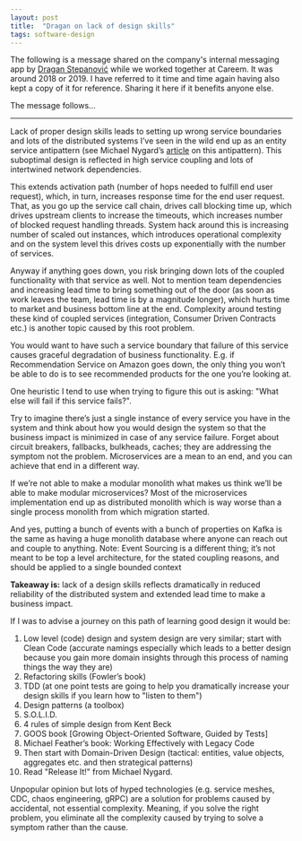 ```yaml
---
layout: post
title:  "Dragan on lack of design skills"
tags: software-design
---
```

The following is a message shared on the company's internal messaging app
by [Dragan Stepanović](https://www.linkedin.com/in/dstepanovic)
while we worked together at Careem.
It was around 2018 or 2019.
I have referred to it time and time again
having also kept a copy of it for reference.
Sharing it here if it benefits anyone else.

The message follows...

---

Lack of proper design skills leads to setting up wrong service
boundaries and lots of the distributed systems I’ve seen in the wild 
end up as an entity service antipattern 
(see Michael Nygard’s [article](https://www.michaelnygard.com/blog/2017/12/the-entity-service-antipattern/) on this antipattern). 
This suboptimal design is reflected in high service coupling 
and lots of intertwined network dependencies.

This extends activation path (number of hops needed to fulfill end user request), 
which, in turn, increases response time for the end user request. 
That, as you go up the service call chain, drives call blocking time up, 
which drives upstream clients to increase the timeouts, 
which increases number of blocked request handling threads.
System hack around this is increasing number of scaled out instances, 
which introduces operational complexity and on the system level 
this drives costs up exponentially with the number of services. 

Anyway if anything goes down, you risk bringing down lots of the coupled 
functionality with that service as well. Not to mention team dependencies 
and increasing lead time to bring something out of the door 
(as soon as work leaves the team, lead time is by a magnitude longer), 
which hurts time to market and business bottom line at the end. 
Complexity around testing these kind of coupled services 
(integration, Consumer Driven Contracts etc.) 
is another topic caused by this root problem.

You would want to have such a service boundary 
that failure of this service causes graceful degradation of business functionality. 
E.g. if Recommendation Service on Amazon goes down, 
the only thing you won’t be able to do is to see recommended products 
for the one you’re looking at.

One heuristic I tend to use when trying to figure this out is asking: 
"What else will fail if this service fails?".

Try to imagine there’s just a single instance of every service 
you have in the system and think about how you would 
design the system so that the business impact is minimized 
in case of any service failure. 
Forget about circuit breakers, fallbacks, bulkheads, caches; 
they are addressing the symptom not the problem.
Microservices are a mean to an end, 
and you can achieve that end in a different way.

If we’re not able to make a modular monolith 
what makes us think we’ll be able to make modular microservices?
Most of the microservices implementation end up as 
distributed monolith which is way worse than a single process monolith 
from which migration started.

And yes, putting a bunch of events with a bunch of properties 
on Kafka is the same as having a huge monolith database 
where anyone can reach out and couple to anything. 
Note: Event Sourcing is a different thing; 
it’s not meant to be top a level architecture, 
for the stated coupling reasons, and should be applied to a single bounded context

**Takeaway is:** lack of a design skills reflects dramatically 
in reduced reliability of the distributed system 
and extended lead time to make a business impact.

If I was to advise a journey on this path of learning good design it would be: 

1. Low level (code) design and system design are very similar; 
start with Clean Code (accurate namings especially which leads 
to a better design because you gain more domain insights 
through this process of naming things the way they are)
2. Refactoring skills (Fowler’s book)
3. TDD (at one point tests are going to help you 
dramatically increase your design skills if you learn how to "listen to them")
4. Design patterns (a toolbox)
5. S.O.L.I.D.
6. 4 rules of simple design from Kent Beck 
7. GOOS book \[Growing Object-Oriented Software, Guided by Tests\]
8. Michael Feather’s book: Working Effectively with Legacy Code 
9. Then start with Domain-Driven Design 
(tactical: entities, value objects, aggregates etc. and then strategical patterns)
10. Read "Release It!" from Michael Nygard.

Unpopular opinion but lots of hyped technologies 
(e.g. service meshes, CDC, chaos engineering, gRPC) are a solution 
for problems caused by accidental, not essential complexity. 
Meaning, if you solve the right problem, you eliminate all the complexity 
caused by trying to solve a symptom rather than the cause.
